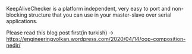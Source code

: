 KeepAliveChecker is a platform independent, very easy to port and non-blocking structure that you can use in your master-slave over serial applications.

Please read this blog post first(in turkish) -> https://engineeringvolkan.wordpress.com/2020/04/14/oop-composition-nedir/